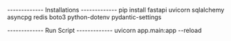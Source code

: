 ------------- Installations -------------
pip install fastapi uvicorn sqlalchemy asyncpg redis boto3 python-dotenv pydantic-settings

------------- Run Script -------------
uvicorn app.main:app --reload

